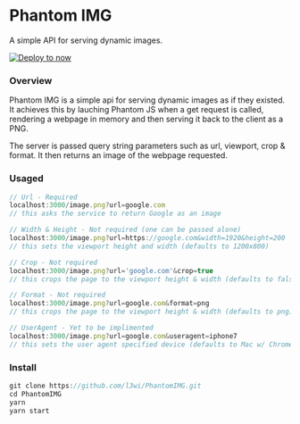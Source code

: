 # Phantom IMG

A simple API for serving dynamic images.

[![Deploy to now](https://deploy.now.sh/static/button.svg)](https://deploy.now.sh/?repo=https://github.com/l3wi/PhantomIMG)

### Overview

Phantom IMG is a simple api for serving dynamic images as if they existed. It achieves this by lauching Phantom JS when a get request is called, rendering a webpage in memory and then serving it back to the client as a PNG.

The server is passed query string parameters such as url, viewport, crop & format. It then returns an image of the webpage requested.

### Usaged

``` Javascript
// Url - Required
localhost:3000/image.png?url=google.com 
// this asks the service to return Google as an image

// Width & Height - Not required (one can be passed alone)
localhost:3000/image.png?url=https://google.com&width=1920&height=200
// this sets the viewport height and width (defaults to 1200x800)

// Crop - Not required 
localhost:3000/image.png?url='google.com'&crop=true
// this crops the page to the viewport height & width (defaults to false)

// Format - Not required
localhost:3000/image.png?url=google.com&format=png
// this crops the page to the viewport height & width (defaults to png)

// UserAgent - Yet to be implimented
localhost:3000/image.png?url=google.com&useragent=iphone7
// this sets the user agent specified device (defaults to Mac w/ Chrome)

```



### Install

``` javascript
git clone https://github.com/l3wi/PhantomIMG.git
cd PhantomIMG
yarn
yarn start
```